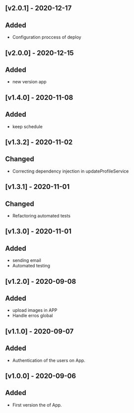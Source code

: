 ## [v2.0.1] - 2020-12-17

## Added

+ Configuration proccess of deploy

## [v2.0.0] - 2020-12-15

## Added

+ new version app

## [v1.4.0] - 2020-11-08

## Added

+ keep schedule

## [v1.3.2] - 2020-11-02

## Changed

+ Correcting dependency injection in updateProfileService

## [v1.3.1] - 2020-11-01

## Changed

+ Refactoring automated tests

## [v1.3.0] - 2020-11-01

## Added

+ sending email
+ Automated testing

## [v1.2.0] - 2020-09-08

## Added

+ upload images in APP
+ Handle erros global

## [v1.1.0] - 2020-09-07

## Added

+ Authentication of the users on App.

## [v1.0.0] - 2020-09-06

## Added

+ First version the of App.
